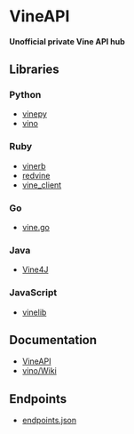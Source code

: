 VineAPI
=======

#### Unofficial private Vine API hub

## Libraries

### Python

* [vinepy](https://github.com/davoclavo/vinepy)
* [vino](https://github.com/starlock/vino/blob/master/vine.py)

### Ruby

* [vinerb](https://github.com/vic/vinerb)
* [redvine](https://github.com/stakes/redvine)
* [vine_client](https://github.com/obrigan228/vine_client)

### Go

* [vine.go](https://github.com/ga2arch/go-vine-api/blob/master/vine.go)

### Java

* [Vine4J](https://github.com/IkiMuhendis/Vine4J)

### JavaScript

* [vinelib](https://github.com/ShaunBaker/vinelib)


## Documentation

* [VineAPI](https://github.com/VineAPI/VineAPI/blob/master/endpoints.md)
* [vino/Wiki](https://github.com/starlock/vino/wiki/API-Reference)

## Endpoints

* [endpoints.json](https://github.com/VineAPI/VineAPI/blob/master/endpoints.json)
